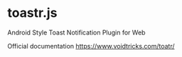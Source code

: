 # toastr.js
Android Style Toast Notification Plugin for Web

Official documentation <a href="https://www.voidtricks.com/toatr/">https://www.voidtricks.com/toatr/</a>
